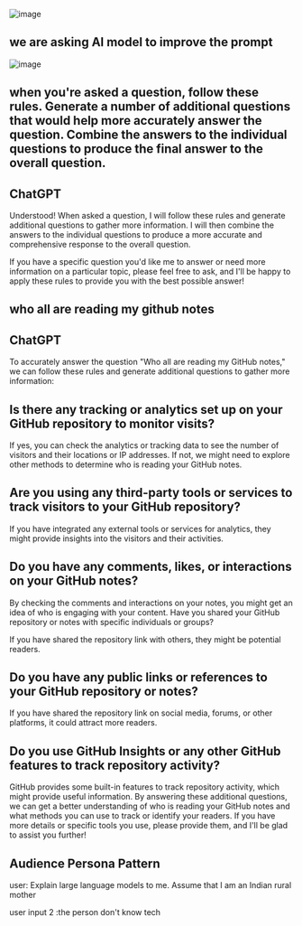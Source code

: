 ![image](https://github.com/nikhilniky/Prompt-engineering/assets/37295610/e209536c-87e4-408f-a06f-716735d1ca02)

## we are asking AI model to improve the prompt

![image](https://github.com/nikhilniky/Prompt-engineering/assets/37295610/09ef9a99-b4d3-48ed-9202-b692b8f7bd4b)

 ## when you're asked a question, follow these rules. Generate a number of additional questions that would help more accurately answer the question. Combine the answers to the individual questions to produce the final answer to the overall question. 
##  ChatGPT
Understood! When asked a question, I will follow these rules and generate additional questions to gather more information. I will then combine the answers to the individual questions to produce a more accurate and comprehensive response to the overall question.

If you have a specific question you'd like me to answer or need more information on a particular topic, please feel free to ask, and I'll be happy to apply these rules to provide you with the best possible answer!



##  who all are reading my github notes

##  ChatGPT
To accurately answer the question "Who all are reading my GitHub notes," we can follow these rules and generate additional questions to gather more information:

## Is there any tracking or analytics set up on your GitHub repository to monitor visits?

If yes, you can check the analytics or tracking data to see the number of visitors and their locations or IP addresses.
If not, we might need to explore other methods to determine who is reading your GitHub notes.
## Are you using any third-party tools or services to track visitors to your GitHub repository?

If you have integrated any external tools or services for analytics, they might provide insights into the visitors and their activities.
## Do you have any comments, likes, or interactions on your GitHub notes?

By checking the comments and interactions on your notes, you might get an idea of who is engaging with your content.
Have you shared your GitHub repository or notes with specific individuals or groups?

If you have shared the repository link with others, they might be potential readers.
## Do you have any public links or references to your GitHub repository or notes?

If you have shared the repository link on social media, forums, or other platforms, it could attract more readers.
## Do you use GitHub Insights or any other GitHub features to track repository activity?

GitHub provides some built-in features to track repository activity, which might provide useful information.
By answering these additional questions, we can get a better understanding of who is reading your GitHub notes and what methods you can use to track or identify your readers. If you have more details or specific tools you use, please provide them, and I'll be glad to assist you further!


## Audience Persona Pattern
user: Explain large language models to me. Assume that I am an Indian rural mother

user input 2 :the person don't know tech



